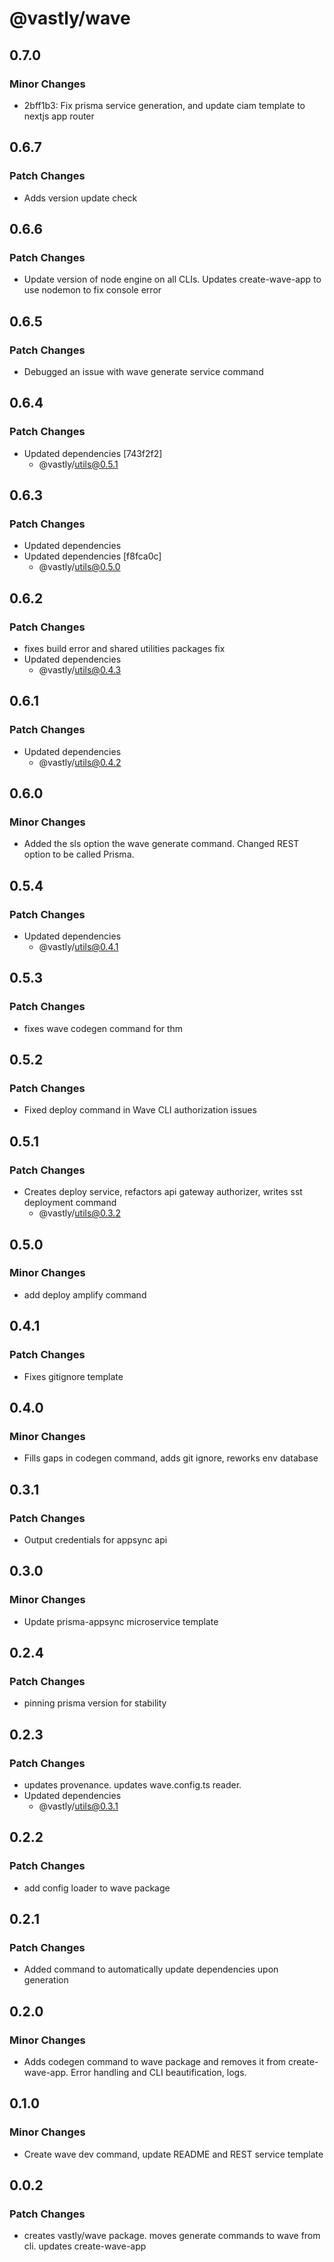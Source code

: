 # @vastly/wave

## 0.7.0

### Minor Changes

- 2bff1b3: Fix prisma service generation, and update ciam template to nextjs app router

## 0.6.7

### Patch Changes

- Adds version update check

## 0.6.6

### Patch Changes

- Update version of node engine on all CLIs. Updates create-wave-app to use nodemon to fix console
  error

## 0.6.5

### Patch Changes

- Debugged an issue with wave generate service command

## 0.6.4

### Patch Changes

- Updated dependencies [743f2f2]
  - @vastly/utils@0.5.1

## 0.6.3

### Patch Changes

- Updated dependencies
- Updated dependencies [f8fca0c]
  - @vastly/utils@0.5.0

## 0.6.2

### Patch Changes

- fixes build error and shared utilities packages fix
- Updated dependencies
  - @vastly/utils@0.4.3

## 0.6.1

### Patch Changes

- Updated dependencies
  - @vastly/utils@0.4.2

## 0.6.0

### Minor Changes

- Added the sls option the wave generate command. Changed REST option to be called Prisma.

## 0.5.4

### Patch Changes

- Updated dependencies
  - @vastly/utils@0.4.1

## 0.5.3

### Patch Changes

- fixes wave codegen command for thm

## 0.5.2

### Patch Changes

- Fixed deploy command in Wave CLI authorization issues

## 0.5.1

### Patch Changes

- Creates deploy service, refactors api gateway authorizer, writes sst deployment command
  - @vastly/utils@0.3.2

## 0.5.0

### Minor Changes

- add deploy amplify command

## 0.4.1

### Patch Changes

- Fixes gitignore template

## 0.4.0

### Minor Changes

- Fills gaps in codegen command, adds git ignore, reworks env database

## 0.3.1

### Patch Changes

- Output credentials for appsync api

## 0.3.0

### Minor Changes

- Update prisma-appsync microservice template

## 0.2.4

### Patch Changes

- pinning prisma version for stability

## 0.2.3

### Patch Changes

- updates provenance. updates wave.config.ts reader.
- Updated dependencies
  - @vastly/utils@0.3.1

## 0.2.2

### Patch Changes

- add config loader to wave package

## 0.2.1

### Patch Changes

- Added command to automatically update dependencies upon generation

## 0.2.0

### Minor Changes

- Adds codegen command to wave package and removes it from create-wave-app. Error handling and CLI
  beautification, logs.

## 0.1.0

### Minor Changes

- Create wave dev command, update README and REST service template

## 0.0.2

### Patch Changes

- creates vastly/wave package. moves generate commands to wave from cli. updates create-wave-app
